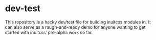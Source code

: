 # dev-test

This repository is a hacky dev/test file for building inuitcss modules in. It
can also serve as a rough-and-ready demo for anyone wanting to get started with
inuitcss’ pre-alpha work so far.
